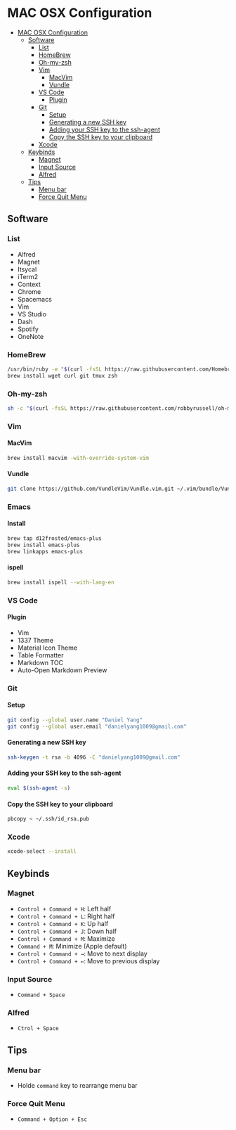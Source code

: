 # MAC OSX Configuration
<!-- TOC -->

- [MAC OSX Configuration](#mac-osx-configuration)
    - [Software](#software)
        - [List](#list)
        - [HomeBrew](#homebrew)
        - [Oh-my-zsh](#oh-my-zsh)
        - [Vim](#vim)
            - [MacVim](#macvim)
            - [Vundle](#vundle)
        - [VS Code](#vs-code)
            - [Plugin](#plugin)
        - [Git](#git)
            - [Setup](#setup)
            - [Generating a new SSH key](#generating-a-new-ssh-key)
            - [Adding your SSH key to the ssh-agent](#adding-your-ssh-key-to-the-ssh-agent)
            - [Copy the SSH key to your clipboard](#copy-the-ssh-key-to-your-clipboard)
        - [Xcode](#xcode)
    - [Keybinds](#keybinds)
        - [Magnet](#magnet)
        - [Input Source](#input-source)
        - [Alfred](#alfred)
    - [Tips](#tips)
        - [Menu bar](#menu-bar)
        - [Force Quit Menu](#force-quit-menu)

<!-- /TOC -->
## Software
### List
- Alfred
- Magnet
- Itsycal
- iTerm2
- Context
- Chrome
- Spacemacs
- Vim
- VS Studio
- Dash
- Spotify
- OneNote

### HomeBrew
```bash
/usr/bin/ruby -e "$(curl -fsSL https://raw.githubusercontent.com/Homebrew/install/master/install)"
brew install wget curl git tmux zsh
```

### Oh-my-zsh
```bash
sh -c "$(curl -fsSL https://raw.githubusercontent.com/robbyrussell/oh-my-zsh/master/tools/install.sh)"
```
### Vim
#### MacVim
```bash
brew install macvim -with-override-system-vim
```
#### Vundle
```bash
git clone https://github.com/VundleVim/Vundle.vim.git ~/.vim/bundle/Vundle.vim
```
### Emacs
#### Install
```bash
brew tap d12frosted/emacs-plus
brew install emacs-plus
brew linkapps emacs-plus
```
#### ispell
```bash
brew install ispell --with-lang-en
```

### VS Code
#### Plugin
- Vim
- 1337 Theme
- Material Icon Theme
- Table Formatter
- Markdown TOC
- Auto-Open Markdown Preview

### Git
#### Setup
```bash
git config --global user.name "Daniel Yang"
git config --global user.email "danielyang1009@gmail.com"
```
#### Generating a new SSH key
```bash
ssh-keygen -t rsa -b 4096 -C "danielyang1009@gmail.com"
```
#### Adding your SSH key to the ssh-agent
```bash
eval $(ssh-agent -s)
```
#### Copy the SSH key to your clipboard
```bash
pbcopy < ~/.ssh/id_rsa.pub
```

### Xcode
```bash
xcode-select --install
```

## Keybinds
### Magnet
- `Control + Command + H`: Left half
- `Control + Command + L`: Right half
- `Control + Command + K`: Up half
- `Control + Command + J`: Down half
- `Control + Command + M`: Maximize
- `Command + M`: Minimize (Apple default) 
- `Control + Command + →`: Move to next display
- `Control + Command + ←`: Move to previous display

### Input Source
- `Command + Space`

### Alfred
- `Ctrol + Space`

## Tips
### Menu bar
- Holde `command` key to rearrange menu bar

### Force Quit Menu
- `Command + Option + Esc`
